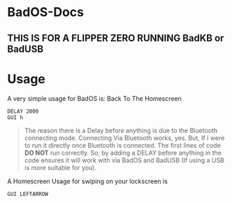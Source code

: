 # BadOS-Docs
**THIS IS FOR A FLIPPER ZERO RUNNING BadKB or BadUSB**
-------------------------------------------------------------------------------------
# Usage 

A very simple usage for BadOS is:
Back To The Homescreen
```
DELAY 2000
GUI h
```
> The reason there is a Delay before anything is due to the Bluetooth connecting mode. Connecting Via Bluetooth works, yes. But, If I were to run it directly once Bluetooth is connected. The first lines of code **DO NOT** run correctly. So, by adding a DELAY before anything in the code ensures it will work with via BadOS and BadUSB (If using a USB is more suitable for you).

A Homescreen Usage for swiping on your lockscreen is
```
GUI LEFTARROW
```